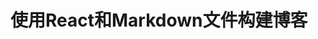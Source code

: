 # 使用React和Markdown文件构建博客







[1]: https://zhuanlan.zhihu.com/p/65174076	"谈谈 Element 文档中的 Markdown 解析"
[2]: https://lq782655835.github.io/blogs/project/markdown-it-code.html	"Markdown-It 解析原理"


